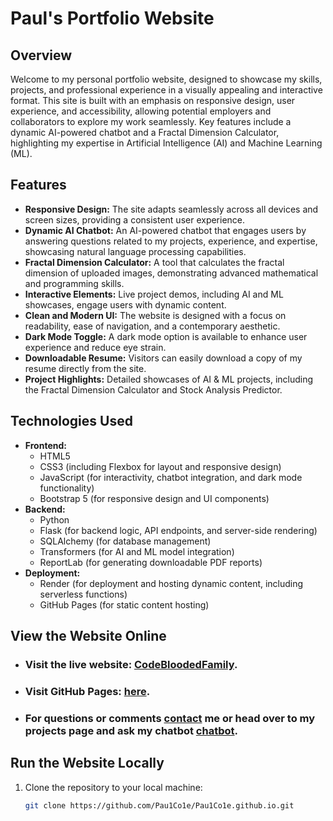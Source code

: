 # Paul's Portfolio Website

## Overview
Welcome to my personal portfolio website, designed to showcase my skills, projects, and professional experience in a visually appealing and interactive format. This site is built with an emphasis on responsive design, user experience, and accessibility, allowing potential employers and collaborators to explore my work seamlessly. Key features include a dynamic AI-powered chatbot and a Fractal Dimension Calculator, highlighting my expertise in Artificial Intelligence (AI) and Machine Learning (ML).

## Features
- **Responsive Design:** The site adapts seamlessly across all devices and screen sizes, providing a consistent user experience.
- **Dynamic AI Chatbot:** An AI-powered chatbot that engages users by answering questions related to my projects, experience, and expertise, showcasing natural language processing capabilities.
- **Fractal Dimension Calculator:** A tool that calculates the fractal dimension of uploaded images, demonstrating advanced mathematical and programming skills.
- **Interactive Elements:** Live project demos, including AI and ML showcases, engage users with dynamic content.
- **Clean and Modern UI:** The website is designed with a focus on readability, ease of navigation, and a contemporary aesthetic.
- **Dark Mode Toggle:** A dark mode option is available to enhance user experience and reduce eye strain.
- **Downloadable Resume:** Visitors can easily download a copy of my resume directly from the site.
- **Project Highlights:** Detailed showcases of AI & ML projects, including the Fractal Dimension Calculator and Stock Analysis Predictor.

## Technologies Used
- **Frontend:**
  - HTML5
  - CSS3 (including Flexbox for layout and responsive design)
  - JavaScript (for interactivity, chatbot integration, and dark mode functionality)
  - Bootstrap 5 (for responsive design and UI components)
- **Backend:**
  - Python
  - Flask (for backend logic, API endpoints, and server-side rendering)
  - SQLAlchemy (for database management)
  - Transformers (for AI and ML model integration)
  - ReportLab (for generating downloadable PDF reports)
- **Deployment:**
  - Render (for deployment and hosting dynamic content, including serverless functions)
  - GitHub Pages (for static content hosting)

## View the Website Online

- ### Visit the live website: [CodeBloodedFamily](https://CodeBloodedFamily.com). 
- ### Visit GitHub Pages: [here](https://github.com/Pau1Co1e).
- ### For questions or comments [contact](https://CodeBloodedFamily.com/contact) me or head over to my projects page and ask my chatbot [chatbot](https://CodeBloodedFamily.com/experience).


## Run the Website Locally

1. Clone the repository to your local machine:
   ```bash
   git clone https://github.com/Pau1Co1e/Pau1Co1e.github.io.git
